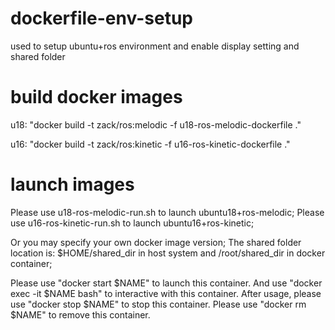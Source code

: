 # dockerfile-env-setup
used to setup ubuntu+ros environment and enable display setting and shared folder

# build docker images
u18: "docker build -t zack/ros:melodic -f u18-ros-melodic-dockerfile ."

u16: "docker build -t zack/ros:kinetic -f u16-ros-kinetic-dockerfile ."

# launch images
Please use u18-ros-melodic-run.sh to launch ubuntu18+ros-melodic;
Please use u16-ros-kinetic-run.sh to launch ubuntu16+ros-kinetic;

Or you may specify your own docker image version;
The shared folder location is: $HOME/shared_dir in host system and /root/shared_dir in docker container;

Please use "docker start $NAME" to launch this container. 
And use "docker exec -it $NAME bash" to interactive with this container. 
After usage, please use "docker stop $NAME" to stop this container.
Please use "docker rm $NAME" to remove this container.

